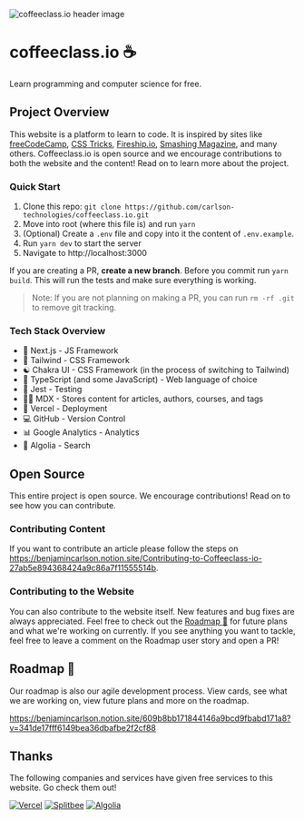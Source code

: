 ![coffeeclass.io header image](/public/github/readme.png)

# coffeeclass.io ☕

Learn programming and computer science for free.

## Project Overview

This website is a platform to learn to code. It is inspired by sites like [freeCodeCamp](https://www.freecodecamp.org), [CSS Tricks](https://css-tricks.com), [Fireship.io](https://fireship.io), [Smashing Magazine](https://www.smashingmagazine.com), and many others. Coffeeclass.io is open source and we encourage contributions to both the website and the content! Read on to learn more about the project.

### Quick Start

1. Clone this repo: `git clone https://github.com/carlson-technologies/coffeeclass.io.git`
2. Move into root (where this file is) and run `yarn`
3. (Optional) Create a `.env` file and copy into it the content of `.env.example`.
4. Run `yarn dev` to start the server
5. Navigate to http://localhost:3000

If you are creating a PR, **create a new branch**. Before you commit run `yarn build`. This will run the tests and make sure everything is working.

> Note: If you are not planning on making a PR, you can run `rm -rf .git` to remove git tracking.

### Tech Stack Overview

- 🚀 Next.js - JS Framework
- 🎨 Tailwind - CSS Framework
- ☯️ Chakra UI - CSS Framework (in the process of switching to Tailwind)
- 📜 TypeScript (and some JavaScript) - Web language of choice
- 🧪 Jest - Testing
- ✍🏼 MDX - Stores content for articles, authors, courses, and tags
- 🔺 Vercel - Deployment
- 💻 GitHub - Version Control
- 📊 Google Analytics - Analytics
- 🔎 Algolia - Search

## Open Source

This entire project is open source. We encourage contributions! Read on to see how you can contribute.

### Contributing Content

If you want to contribute an article please follow the steps on https://benjamincarlson.notion.site/Contributing-to-Coffeeclass-io-27ab5e894368424a9c86a7f11555514b.

### Contributing to the Website

You can also contribute to the website itself. New features and bug fixes are always appreciated. Feel free to check out the [Roadmap 🚗](https://benjamincarlson.notion.site/609b8bb171844146a9bcd9fbabd171a8?v=341de17fff6149bea36dbafbe2f2cf88) for future plans and what we're working on currently. If you see anything you want to tackle, feel free to leave a comment on the Roadmap user story and open a PR!

## Roadmap 🚗

Our roadmap is also our agile development process. View cards, see what we are working on, view future plans and more on the roadmap.

https://benjamincarlson.notion.site/609b8bb171844146a9bcd9fbabd171a8?v=341de17fff6149bea36dbafbe2f2cf88

## Thanks

The following companies and services have given free services to this website. Go check them out!

[![Vercel](/public/github/vercel.png)](https://vercel.com/?utm_source=carlson-technologies&utm_campaign=oss)
[![Splitbee](/public/github/splitbee.png)](https://splitbee.io)
[![Algolia](/public/github/algolia.png)](https://www.algolia.com)
